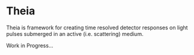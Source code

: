 # Theia

Theia is framework for creating time resolved detector responses on light pulses
submerged in an active (i.e. scattering) medium.

Work in Progress...
